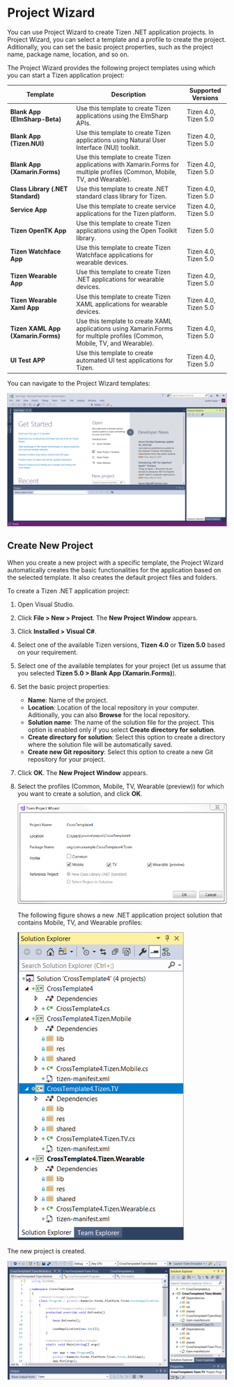 ﻿# Project Wizard

You can use Project Wizard to create Tizen .NET application projects. In Project Wizard, you can select a template and a profile to create the project. Aditionally, you can set the basic project properties, such as the project name, package name, location, and so on.

The Project Wizard provides the following project templates using which you can start a Tizen application project:

Template | Description | Supported Versions
-------- | ----------- | -------------------
**Blank App (ElmSharp-Beta)** | Use this template to create Tizen applications using the ElmSharp APIs. | Tizen 4.0, Tizen 5.0
**Blank App (Tizen.NUI)** | Use this template to create Tizen applications using Natural User Interface (NUI) toolkit. | Tizen 4.0, Tizen 5.0
**Blank App (Xamarin.Forms)** | Use this template to create Tizen applications with Xamarin.Forms for multiple profiles (Common, Mobile, TV, and Wearable). | Tizen 4.0, Tizen 5.0
**Class Library (.NET Standard)** | Use this template to create .NET standard class library for Tizen. | Tizen 4.0, Tizen 5.0
**Service App** | Use this template to create service applications for the Tizen platform. | Tizen 4.0, Tizen 5.0
**Tizen OpenTK App** | Use this template to create Tizen applications using the Open Toolkit library. | Tizen 5.0
**Tizen Watchface App** | Use this template to create Tizen Watchface applications for wearable devices. | Tizen 4.0, Tizen 5.0
**Tizen Wearable App** | Use this template to create Tizen .NET applications for wearable devices. | Tizen 4.0, Tizen 5.0
**Tizen Wearable Xaml App** | Use this template to create Tizen XAML applications for wearable devices. | Tizen 4.0, Tizen 5.0
**Tizen XAML App (Xamarin.Forms)** | Use this template to create XAML applications using Xamarin.Forms for multiple profiles (Common, Mobile, TV, and Wearable). | Tizen 4.0, Tizen 5.0
**UI Test APP** | Use this template to create automated UI test applications for Tizen. | Tizen 4.0, Tizen 5.0

You can navigate to the Project Wizard templates:

![Project Wizard templates for .NET projects](media\v5_project_templates.gif)

## Create New Project

When you create a new project with a specific template, the Project Wizard automatically creates the basic functionalities for the application based on the selected template. It also creates the default project files and folders.

To create a Tizen .NET application project:

1. Open Visual Studio.
2. Click **File &gt; New &gt; Project**. The **New Project Window** appears. 
3. Click **Installed &gt; Visual C#**. 
4. Select one of the available Tizen versions, **Tizen 4.0** or **Tizen 5.0** based on your requirement.
5. Select one of the available templates for your project (let us assume that you selected **Tizen 5.0 > Blank App (Xamarin.Forms)**).
6. Set the basic project properties:
    - **Name**: Name of the project.
    - **Location**: Location of the local repository in your computer. Aditionally, you can also **Browse** for the local repository.
    - **Solution name**: The name of the solution file for the project. This option is enabled only if you select **Create directory for solution**.
    - **Create directory for solution**: Select this option to create a directory where the solution file will be automatically saved.
    - **Create new Git repository**: Select this option to create a new Git repository for your project.
7. Click **OK**. The **New Project Window** appears.
8. Select the profiles (Common, Mobile, TV, Wearable (preview)) for which you want to create a solution, and click **OK**.

    ![Select profiles](media/projectwizard-profile.png) 

    The following figure shows a new .NET application project solution that contains Mobile, TV, and Wearable profiles:

    ![Solution with mobile and TV profiles](media/projectwizard-solution.png)

The new project is created.

![New project](media/new-project.png)